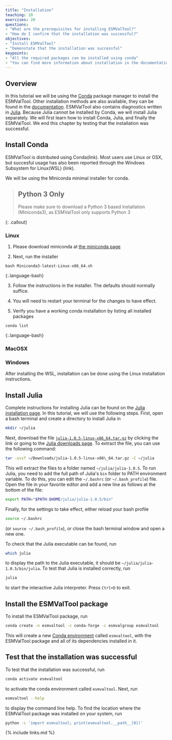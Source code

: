 ```yaml
---
title: "Installation"
teaching: 10
exercises: 20
questions:
- "What are the prerequisites for installing ESMValTool?"
- "How do I confirm that the installation was successful?"
objectives:
- "Install ESMValTool"
- "Demonstate that the installation was successful"
keypoints:
- "All the required packages can be installed using conda"
- "You can find more information about installation in the documentation"
---
```

## Overview

In this tutorial we will be using the [Conda](https://conda.io/projects/conda/en/latest/index.html)
package manager to install the ESMValTool.
Other installation methods are also available, they can be found in the
[documentation](https://docs.esmvaltool.org/en/latest/quickstart/installation.html).
ESMValTool also contains diagnostics written in [Julia](https://julialang.org/).
Because Julia cannot be installed by Conda, we will install Julia separately.
We will first learn how to install Conda, Julia, and finally the ESMValTool.
We end this chapter by testing that the installation was successful.

## Install Conda

ESMValTool is distributed using Conda(link). Most users use Linux or OSX, but succesful usage has also been reported through the Windows Subsystem for Linux(WSL) (link).

We will be using the Miniconda minimal installer for conda.

> ## Python 3 Only
>
> Please make sure to download a Python 3 based installation (Miniconda3), as ESMValTool only supports Python 3
>
>
{: .callout}


### Linux

1. Please download miniconda at [the miniconda page](https://docs.conda.io/en/latest/miniconda.html)

2. Next, run the installer

~~~
bash Miniconda3-latest-Linux-x86_64.sh
~~~
{:.language-bash}

3. Follow the instructions in the installer. The defaults should normally suffice.

4. You will need to restart your terminal for the changes to have effect.

5. Verify you have a working conda installation by listing all installed packages

~~~
conda list
~~~
{:.language-bash}

### MacOSX

### Windows

After installing the WSL, installation can be done using the Linux installation instructions.



## Install Julia

Complete instructions for installing Julia can be found on the
[Julia installation page](https://julialang.org/downloads/platform/#linux_and_freebsd).
In this tutorial, we will use the following steps.
First, open a bash terminal and create a directory to install Julia in
```bash
mkdir ~/julia
```
Next, download the file
[`julia-1.0.5-linux-x86_64.tar.gz`](https://julialang-s3.julialang.org/bin/linux/x64/1.0/julia-1.0.5-linux-x86_64.tar.gz)
by clicking the link or going to the [Julia downloads page](https://julialang.org/downloads/).
To extract the file, you can use the following command:
```bash
tar -xvzf ~/Downloads/julia-1.0.5-linux-x86\_64.tar.gz -C ~/julia
```
This will extract the files to a folder named `~/julia/julia-1.0.5`.
To run Julia, you need to add the full path of Julia's `bin` folder to PATH environment variable.
To do this, you can edit the `~/.bashrc` (or `~/.bash_profile`) file.
Open the file in your favorite editor and add a new line as follows at the bottom of the file:
```bash
export PATH="$PATH:$HOME/julia/julia-1.0.5/bin"
```
Finally, for the settings to take effect, either reload your bash profile
```bash
source ~/.bashrc
```
(or `source ~/.bash_profile`), or close the bash terminal window and open a new one.

To check that the Julia executable can be found, run
```bash
which julia
```
to display the path to the Julia executable, it should be `~/julia/julia-1.0.5/bin/julia`.
To test that Julia is installed correctly, run
```bash
julia
```
to start the interactive Julia interpreter. Press `Ctrl+D` to exit.

## Install the ESMValTool package

To install the ESMValTool package, run
```bash
conda create -n esmvaltool -c conda-forge -c esmvalgroup esmvaltool
```
This will create a new
[Conda environment](https://docs.conda.io/projects/conda/en/latest/user-guide/tasks/manage-environments.html)
called `esmvaltool`, with the ESMValTool package and all of its dependencies installed in it.

## Test that the installation was successful

To test that the installation was successful, run
```bash
conda activate esmvaltool
```
to activate the conda environment called `esmvaltool`.
Next, run
```bash
esmvaltool --help
```
to display the command line help.
To find the location where the ESMValTool package was installed on your system, run
```bash
python -c 'import esmvaltool; print(esmvaltool.__path__[0])'
```

{% include links.md %}
